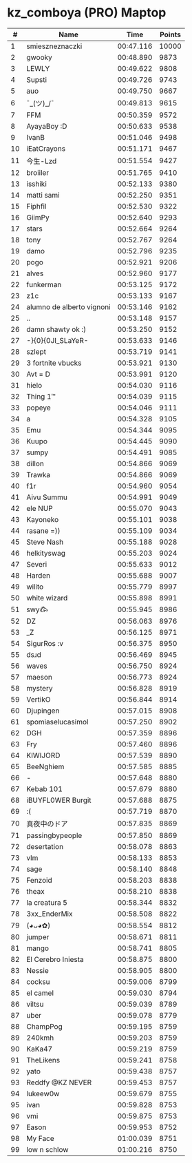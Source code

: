# kz_comboya (PRO) Maptop

|  # | Name | Time | Points |
|-------------- | -------------- | -------------- | -------------- | 
| 1 | smieszneznaczki | 00:47.116 | 10000 | 
| 2 | gwooky | 00:48.890 | 9873 | 
| 3 | LEWLY | 00:49.622 | 9808 | 
| 4 | Supsti | 00:49.726 | 9743 | 
| 5 | auo | 00:49.750 | 9667 | 
| 6 | ¯\_(ツ)_/¯ | 00:49.813 | 9615 | 
| 7 | FFM | 00:50.359 | 9572 | 
| 8 | AyayaBoy :D | 00:50.633 | 9538 | 
| 9 | IvanB | 00:51.046 | 9498 | 
| 10 | iEatCrayons | 00:51.171 | 9467 | 
| 11 | 今生-Lzd | 00:51.554 | 9427 | 
| 12 | broiiler | 00:51.765 | 9410 | 
| 13 | isshiki | 00:52.133 | 9380 | 
| 14 | matti sami | 00:52.250 | 9351 | 
| 15 | Fiphfil | 00:52.530 | 9322 | 
| 16 | GiimPy | 00:52.640 | 9293 | 
| 17 | stars | 00:52.664 | 9264 | 
| 18 | tony | 00:52.767 | 9264 | 
| 19 | damo | 00:52.796 | 9235 | 
| 20 | pogo | 00:52.921 | 9206 | 
| 21 | alves | 00:52.960 | 9177 | 
| 22 | funkerman | 00:53.125 | 9172 | 
| 23 | z1c | 00:53.133 | 9167 | 
| 24 | alumno de alberto vignoni | 00:53.146 | 9162 | 
| 25 | .. | 00:53.148 | 9157 | 
| 26 | damn shawty ok :) | 00:53.250 | 9152 | 
| 27 | -}{0}{0JI_SLaYeR- | 00:53.633 | 9146 | 
| 28 | szlept | 00:53.719 | 9141 | 
| 29 | 3 fortnite vbucks | 00:53.921 | 9130 | 
| 30 | Avt = D | 00:53.991 | 9120 | 
| 31 | hielo | 00:54.030 | 9116 | 
| 32 | Thing 1™ | 00:54.039 | 9115 | 
| 33 | popeye | 00:54.046 | 9111 | 
| 34 | a | 00:54.328 | 9105 | 
| 35 | Emu | 00:54.344 | 9095 | 
| 36 | Kuupo | 00:54.445 | 9090 | 
| 37 | sumpy | 00:54.491 | 9085 | 
| 38 | dillon | 00:54.866 | 9069 | 
| 39 | Trawka | 00:54.866 | 9069 | 
| 40 | f1r | 00:54.960 | 9054 | 
| 41 | Aivu Summu | 00:54.991 | 9049 | 
| 42 | ele NUP | 00:55.070 | 9043 | 
| 43 | Kayoneko | 00:55.101 | 9038 | 
| 44 | rasane =)) | 00:55.109 | 9034 | 
| 45 | Steve Nash | 00:55.188 | 9028 | 
| 46 | helkityswag | 00:55.203 | 9024 | 
| 47 | Severi | 00:55.633 | 9012 | 
| 48 | Harden | 00:55.688 | 9007 | 
| 49 | wilito | 00:55.779 | 8997 | 
| 50 | white wizard | 00:55.898 | 8991 | 
| 51 | swy𐂃 | 00:55.945 | 8986 | 
| 52 | DZ | 00:56.063 | 8976 | 
| 53 | _Z | 00:56.125 | 8971 | 
| 54 | SigurRos :v | 00:56.375 | 8950 | 
| 55 | dsɹd | 00:56.469 | 8945 | 
| 56 | waves | 00:56.750 | 8924 | 
| 57 | maeson | 00:56.773 | 8924 | 
| 58 | mystery | 00:56.828 | 8919 | 
| 59 | VertikO | 00:56.844 | 8914 | 
| 60 | Djupingen | 00:57.015 | 8908 | 
| 61 | spomiaselucasimol | 00:57.250 | 8902 | 
| 62 | DGH | 00:57.359 | 8896 | 
| 63 | Fry | 00:57.460 | 8896 | 
| 64 | KIWIJORD | 00:57.539 | 8890 | 
| 65 | BeeNghiem | 00:57.585 | 8885 | 
| 66 | - | 00:57.648 | 8880 | 
| 67 | Kebab 101 | 00:57.679 | 8880 | 
| 68 | iBUYFL0WER Burgit | 00:57.688 | 8875 | 
| 69 | :( | 00:57.719 | 8870 | 
| 70 | 真夜中のドア | 00:57.835 | 8869 | 
| 71 | passingbypeople | 00:57.850 | 8869 | 
| 72 | desertation | 00:58.078 | 8863 | 
| 73 | vlm | 00:58.133 | 8853 | 
| 74 | sage | 00:58.140 | 8848 | 
| 75 | Fenzoid | 00:58.203 | 8838 | 
| 76 | theax | 00:58.210 | 8838 | 
| 77 | la creatura 5 | 00:58.344 | 8832 | 
| 78 | 3xx_EnderMix | 00:58.508 | 8822 | 
| 79 | (◕ᴗ◕✿) | 00:58.554 | 8812 | 
| 80 | jumper | 00:58.671 | 8811 | 
| 81 | mango | 00:58.741 | 8805 | 
| 82 | El Cerebro Iniesta | 00:58.875 | 8800 | 
| 83 | Nessie | 00:58.905 | 8800 | 
| 84 | cocksu | 00:59.006 | 8799 | 
| 85 | el camel | 00:59.030 | 8794 | 
| 86 | viltsu | 00:59.039 | 8789 | 
| 87 | uber | 00:59.078 | 8779 | 
| 88 | ChampPog | 00:59.195 | 8759 | 
| 89 | 240kmh | 00:59.203 | 8759 | 
| 90 | KaKa47 | 00:59.219 | 8759 | 
| 91 | TheLikens | 00:59.241 | 8758 | 
| 92 | yato | 00:59.438 | 8757 | 
| 93 | Reddfy @KZ NEVER | 00:59.453 | 8757 | 
| 94 | lukeew0w | 00:59.679 | 8755 | 
| 95 | ivan | 00:59.828 | 8753 | 
| 96 | vmi | 00:59.875 | 8753 | 
| 97 | Eason | 00:59.953 | 8752 | 
| 98 | My Face | 01:00.039 | 8751 | 
| 99 | low n schlow | 01:00.216 | 8750 | 

